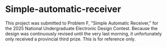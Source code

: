 # Simple-automatic-receiver
This project was submitted to Problem F, "Simple Automatic Receiver," for the 2025 National Undergraduate Electronic Design Contest. Because the design was continuously revised until the very last morning, it unfortunately only received a provincial third prize. This is for reference only.
